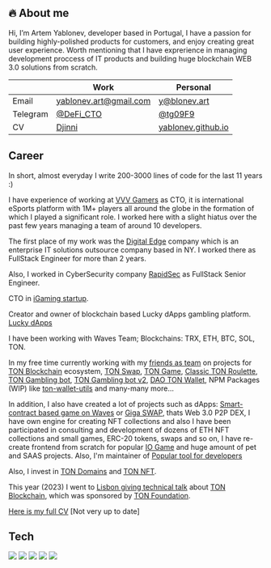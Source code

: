 ## 🔥 About me

Hi, I’m Artem Yablonev, developer based in Portugal, I have a passion for building highly-polished products for customers, and enjoy creating great user experience. Worth mentioning that I have exprerience in managing development proccess of IT products and building huge blockchain WEB 3.0 solutions from scratch.

|          | Work                                     | Personal                                          |
|----------|------------------------------------------|---------------------------------------------------|
| Email    | yablonev.art@gmail.com                   | y@blonev.art                                      |
| Telegram | [@DeFi_CTO](https://t.me/DeFi_CTO)       | [@tg09F9](https://t.me/tg09F9)                    |
| CV       | [Djinni](https://djinni.co/q/f5ed3f510a) | [yablonev.github.io](https://yablonev.github.io)  |

## Career

In short, almost everyday I write 200-3000 lines of code for the last 11 years :)

I have experience of working at [VVV Gamers](https://vvvgamers.com) as CTO, it is international eSports platform with 1M+ players all around the globe in the formation of which I played a significant role. I worked here with a slight hiatus over the past few years managing a team of around 10 developers.

The first place of my work was the [Digital Edge](https://digitaledge.com) company which is an enterprise IT solutions outsource company based in NY. I worked there as FullStack Engineer for more than 2 years.

Also, I worked in CyberSecurity company [RapidSec](https://rapidsec.com) as FullStack Senior Engineer.

CTO in [iGaming startup](https://x-online.pro/wallet).

Creator and owner of blockchain based Lucky dApps gambling platform. [Lucky dApps](https://lucky-dapps.com)

I have been working with Waves Team; Blockchains: TRX, ETH, BTC, SOL, TON.

In my free time currently working with my [friends as team](https://github.com/TON-NFT) on projects for [TON Blockchain](https://ton.org) ecosystem, [TON Swap](https://ton-swap.com), [TON Game](https://ton-game.com), [Classic TON Roulette](https://classic.ton-game.com), [TON Gambling bot](https://t.me/ton_games_and_more), [TON Gambling bot v2](https://t.me/gambling_ton), [DAO TON Wallet](https://dao.ton.beauty), NPM Packages (WIP) like [ton-wallet-utils](https://www.npmjs.com/package/ton-wallet-utils) and many-many more...

In addition, I also have created a lot of projects such as dApps: [Smart-contract based game on Waves](https://waves.lucky-dapps.com/russian-roulette) or [Giga SWAP](https://gigaswap.app), thats Web 3.0 P2P DEX, I have own engine for creating NFT collections and also I have been participated in consulting and development of dozens of ETH NFT collections and small games, ERC-20 tokens, swaps and so on, I have re-create frontend from scratch for popular [IO Game](https://account.petridish.pw) and huge amount of pet and SAAS projects. Also, I'm maintainer of [Popular tool for developers](https://css2sass.herokuapp.com)

Also, I invest in [TON Domains](https://getgems.io/user/EQAd_LCfdJb_Iqz5ZOfyMI9bmJfU_Fz2SN-Gx3wcG33d2tiz) and [TON NFT](https://getgems.io/user/EQD6Tv6Kbqp-RYPl_T9Rum_pixdFX71IC83doVRu0fIqv50d).

This year (2023) I went to [Lisbon giving technical talk](https://twitter.com/TON_Lisbon_HUB/status/1617563243333169153?s=20) about [TON Blockchain](https://ton.org), which was sponsored by [TON Foundation](https://tonapi.io/account/EQCD39VS5jcptHL8vMjEXrzGaRcCVYto7HUn4bpAOg8xqB2N).

[Here is my full CV](https://yablonev.github.io) [Not very up to date]

## Tech
![](https://img.shields.io/badge/OS-Mac_Os_Mojave-informational?style=flat&logo=apple&labelColor=303d50&logoColor=white&color=475a75)
![](https://img.shields.io/badge/Code-JavaScript-informational?style=flat&logo=javascript&labelColor=303d50&logoColor=white&color=475a75)
![](https://img.shields.io/badge/Shell-Bash-informational?style=flat&logo=gnu-bash&labelColor=303d50&logoColor=white&color=475a75)
![](https://img.shields.io/badge/Editor-VS_Code-informational?style=flat&logo=visual-studio-code&labelColor=303d50&logoColor=white&color=475a75)
![](https://img.shields.io/badge/Design-Photoshop-informational?style=flat&logo=Adobe-Photoshop&labelColor=303d50&logoColor=white&color=475a75)
